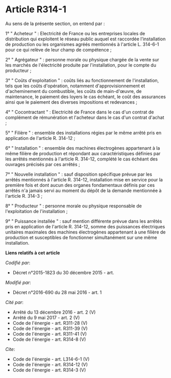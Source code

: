 # Article R314-1

Au sens de la présente section, on entend par : 

1° " Acheteur " : Electricité de France ou les entreprises locales de distribution qui exploitent le réseau public auquel est
raccordée l'installation de production ou les organismes agréés mentionnés à l'article L. 314-6-1 pour ce qui relève de leur
champ de compétence ; 

2° " Agrégateur " : personne morale ou physique chargée de la vente sur les marchés de l'électricité produite par
l'installation, pour le compte du producteur ; 

3° " Coûts d'exploitation " : coûts liés au fonctionnement de l'installation, tels que les coûts d'opération, notamment
d'approvisionnement et d'acheminement du combustible, les coûts de main-d'œuvre, de maintenance, le paiement des loyers le
cas échéant, le coût des assurances ainsi que le paiement des diverses impositions et redevances ; 

4° " Cocontractant " : Electricité de France dans le cas d'un contrat de complément de rémunération et l'acheteur dans le cas
d'un contrat d'achat ; 

5° " Filière " : ensemble des installations régies par le même arrêté pris en application de l'article R. 314-12 ; 

6° " Installation " : ensemble des machines électrogènes appartenant à la même filière de production et répondant aux
caractéristiques définies par les arrêtés mentionnés à l'article R. 314-12, complété le cas échéant des ouvrages précisés par
ces arrêtés ; 

7° " Nouvelle installation " : sauf disposition spécifique prévue par les arrêtés mentionnés à l'article R. 314-12,
installation mise en service pour la première fois et dont aucun des organes fondamentaux définis par ces arrêtés n'a jamais
servi au moment du dépôt de la demande mentionnée à l'article R. 314-3 ; 

8° " Producteur " : personne morale ou physique responsable de l'exploitation de l'installation ; 

9° " Puissance installée " : sauf mention différente prévue dans les arrêtés pris en application de l'article R. 314-12,
somme des puissances électriques unitaires maximales des machines électrogènes appartenant à une filière de production et
susceptibles de fonctionner simultanément sur une même installation.

**Liens relatifs à cet article**

_Codifié par_:

  - Décret n°2015-1823 du 30 décembre 2015 - art.

_Modifié par_:

  - Décret n°2016-690 du 28 mai 2016 - art. 1

_Cité par_:

  - Arrêté du 13 décembre 2016 - art. 2 (V)
  - Arrêté du 9 mai 2017 - art. 2 (V)
  - Code de l'énergie - art. R311-28 (V)
  - Code de l'énergie - art. R311-39 (V)
  - Code de l'énergie - art. R311-41 (V)
  - Code de l'énergie - art. R314-8 (V)

_Cite_:

  - Code de l'énergie - art. L314-6-1 (V)
  - Code de l'énergie - art. R314-12 (V)
  - Code de l'énergie - art. R314-3 (V)

